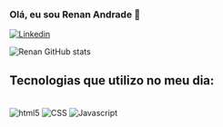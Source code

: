 
### Olá, eu sou Renan Andrade 👋

[![Linkedin](https://img.shields.io/badge/LinkedIn-0077B5?style=for-the-badge&logo=linkedin&logoColor=white)](https://www.linkedin.com/in/renan-andrade-ribeiro-105056167/)

![Renan GitHub stats](https://github-readme-stats.vercel.app/api?username=RenanAnd18&show_icons=true&theme=merko)

## Tecnologias que utilizo no meu dia:

<div style="display: inline _block"><br/>
    <img align="center" alt="html5" src="https://img.shields.io/badge/HTML5-E34F26?style=for-the-badge&logo=html5&logoColor=white"/>
    <img align="center" alt="CSS" src="https://img.shields.io/badge/CSS-239120?&style=for-the-badge&logo=css3&logoColor=white"/>
    <img align="center" alt="Javascript" src="https://img.shields.io/badge/JavaScript-F7DF1E?style=for-the-badge&logo=javascript&logoColor=black"/>
    </div>

    
